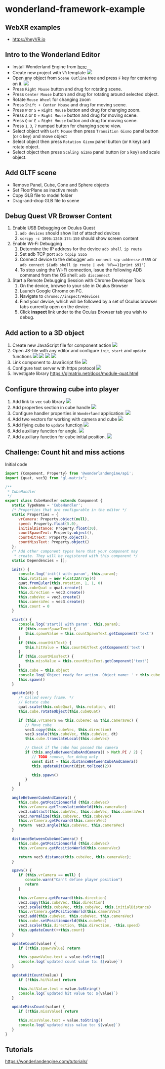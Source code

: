 # wonderland-framework-example

## WebXR examples
* https://heyVR.io

## Intro to the Wonderland Editor
* Install Wonderland Engine from [here](https://wonderlandengine.com/downloads/)
* Create new project with `VR` template
![](info/new-project.png)
* Open any object from `Scene Outline` tree and press `F` key for centering on it.
![](info/project-view.png)
* Press `Right Mouse` button and drug for rotating scene.
* Press `Center Mouse` button and drug for rotating around selected object.
* Rotate `Mouse Wheel` for changing zoom
* Press `Shift + Center Mouse` and drug for moving scene.
* Press `W` or `S` + `Right Mouse` button and drug for changing zoom.
* Press `A` or `D` + `Right Mouse` button and drug for moving scene.
* Press `Q` or `E` + `Right Mouse` button and drug for moving scene.
* Press `1`, `3`, `7` numpad button for changing scene view.
* Select object with `Left Mouse` then press `Transition Gismo` panel button (or `G` key) and move object
* Select object then press `Rotation Gizmo` panel button (or `R` key) and rotate object.
* Select object then press `Scaling Gizmo` panel button (or `S` key) and scale object.

## Add GLTF scene
* Remove Panel, Cube, Cone and Sphere objects
* Set FloorPlane as inactive mesh
* Copy GLB file to model folder
* Drag-and-drop GLB file to scene

## Debug Quest VR Browser Content
1. Enable USB Debugging on Oculus Quest
    1.   `adb devices`
         should show list of attached devices
    1. `scrcpy -c 1096:1240:174:150` should show screen content
1. Enable Wi-Fi Debugging
    1. Determine the IP address for the device
       `adb shell ip route`
    1. Set adb TCP port `adb tcpip 5555`
    1. Connect device to the debugger `adb connect <ip-address>:5555` or `adb connect $(adb shell ip route | awk 'NR==1{print $9}')`
    3. To stop using the Wi-Fi connection, issue the following ADB command from the OS shell:
       `adb disconnect`
1. Start a Remote Debugging Session with Chrome Developer Tools
    1. On the device, browse to your site in Oculus Browser
    1. Launch Google Chrome on PC.
    1. Navigate to `chrome://inspect/#devices`
    1. Find your device, which will be followed by a set of Oculus browser tabs currently open on the device.
    1. Click **inspect** link under to the Oculus Browser tab you wish to debug.

## Add action to a 3D object

1. Create new JavaScript file for component action
![](info/js-action.png)
2. Open JS-file with any editor and configure `init`, `start` and `update` functions
   ![](info/js-1.png)
   ![](info/js-2.png)
   ![](info/js-3.png)
   ![](info/js-4.png)
3. Link component to JavaScript file
   ![](info/link-js.png)
4. Configure test server with https protocol
   ![](info/configure-server.png)
5. Investigate library https://glmatrix.net/docs/module-quat.html

## Configure throwing cube into player

1. Add link to `vec` sub library
   ![](info/fly_import_sec.png)
2. Add properties section in cube handle
   ![](info/fly_properties.png)
3. Configure handler properties in `Wonderland` application:
   ![](info/Properties.png)
4. Add two vectors for working with camera and cube
   ![](info/fly_init.png)
5. Add flying cube to `update` function
   ![](info/fly_update.png)
6. Add auxiliary function for angle.
   ![](info/fly_angle.png)
7. Add auxiliary function for cube initial position.
   ![](info/fly_spawn.png)

## Challenge: Count hit and miss actions

Initial code
```javascript
import {Component, Property} from '@wonderlandengine/api';
import {quat, vec3} from "gl-matrix";

/**
 * CubeHandler
 */
export class CubeHandler extends Component {
   static TypeName = 'CubeHandler';
   /* Properties that are configurable in the editor */
   static Properties = {
      vrCamera: Property.object(null),
      speed: Property.float(5.0),
      initialDistance: Property.float(30),
      countSpawnText: Property.object(),
      countHitText: Property.object(),
      countMissText: Property.object()
   };
   /* Add other component types here that your component may
    * create. They will be registered with this component */
   static Dependencies = [];

   init() {
      console.log('init() with param', this.param);
      this.rotation = new Float32Array(4)
      quat.fromEuler(this.rotation, 1, 1, 0)
      this.cubeQuat = quat.create()
      this.direction = vec3.create()
      this.cubeVec = vec3.create()
      this.cameraVec = vec3.create()
      this.count = 0
   }

   start() {
      console.log('start() with param', this.param);
      if (this.countSpawnText) {
         this.spawnValue = this.countSpawnText.getComponent('text')
      }
      if (this.countHitText) {
         this.hitValue = this.countHitText.getComponent('text')
      }
      if (this.countMissText) {
         this.missValue = this.countMissText.getComponent('text')
      }
      this.cube = this.object
      console.log('Object ready for action. Object name: ' + this.cube.name)
      this.spawn()
   }

   update(dt) {
      /* Called every frame. */
      // Rotate cube
      quat.scale(this.cubeQuat, this.rotation, dt)
      this.cube.rotateObject(this.cubeQuat)

      if (this.vrCamera && this.cubeVec && this.cameraVec) {
         // Move cube
         vec3.copy(this.cubeVec, this.direction)
         vec3.scale(this.cubeVec, this.cubeVec, dt)
         this.cube.translateLocal(this.cubeVec)

         // Check if the cube has passed the camera
         if (this.angleBetweenCubeAndCamera() > Math.PI / 2) {
            // TODO remove, for debug only
            const dist = this.distanceBetweenCubeAndCamera()
            this.updateHitCount(dist.toFixed(2))

            this.spawn()
         }
      }
   }

   angleBetweenCubeAndCamera() {
      this.cube.getPositionWorld (this.cubeVec)
      this.vrCamera.getTranslationWorld(this.cameraVec)
      vec3.subtract(this.cubeVec, this.cubeVec, this.cameraVec)
      vec3.normalize(this.cubeVec, this.cubeVec)
      this.vrCamera.getForward(this.cameraVec)
      return  vec3.angle(this.cubeVec, this.cameraVec)
   }

   distanceBetweenCubeAndCamera() {
      this.cube.getPositionWorld (this.cubeVec)
      this.vrCamera.getPositionWorld(this.cameraVec)

      return vec3.distance(this.cubeVec, this.cameraVec);
   }

   spawn() {
      if (this.vrCamera == null) {
         console.warn("Can't define player position")
         return
      }

      this.vrCamera.getForward(this.direction)
      vec3.copy(this.cubeVec, this.direction)
      vec3.scale(this.cubeVec, this.cubeVec, this.initialDistance)
      this.vrCamera.getPositionWorld(this.cameraVec)
      vec3.add(this.cubeVec, this.cubeVec, this.cameraVec)
      this.cube.setPositionWorld(this.cubeVec)
      vec3.scale(this.direction, this.direction, -this.speed)
      this.updateCount(++this.count)
   }

   updateCount(value) {
      if (!this.spawnValue) return

      this.spawnValue.text = value.toString()
      console.log(`updated count value to: ${value}`)
   }

   updateHitCount(value) {
      if (!this.hitValue) return

      this.hitValue.text = value.toString()
      console.log(`updated hit value to: ${value}`)
   }

   updateMissCount(value) {
      if (!this.missValue) return

      this.missValue.text = value.toString()
      console.log(`updated miss value to: ${value}`)
   }
}
```

## Tutorials

https://wonderlandengine.com/tutorials/